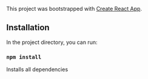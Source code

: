 This project was bootstrapped with [Create React App](https://github.com/facebook/create-react-app).

## Installation

In the project directory, you can run:

### `npm install`

Installs all dependencies
